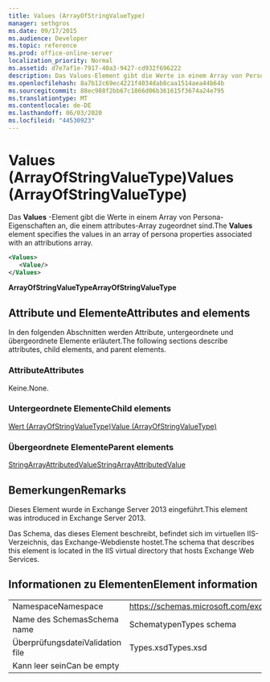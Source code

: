 ```yaml
---
title: Values (ArrayOfStringValueType)
manager: sethgros
ms.date: 09/17/2015
ms.audience: Developer
ms.topic: reference
ms.prod: office-online-server
localization_priority: Normal
ms.assetid: d7e7af1e-7917-40a3-9427-cd932f696222
description: Das Values-Element gibt die Werte in einem Array von Persona-Eigenschaften an, die einem attributes-Array zugeordnet sind.
ms.openlocfilehash: 8a7b12c69ec4221f4034dab8caa1514aea44b64b
ms.sourcegitcommit: 88ec988f2bb67c1866d06b361615f3674a24e795
ms.translationtype: MT
ms.contentlocale: de-DE
ms.lasthandoff: 06/03/2020
ms.locfileid: "44530923"
---
```

# <a name="values-arrayofstringvaluetype"></a><span data-ttu-id="52846-103">Values (ArrayOfStringValueType)</span><span class="sxs-lookup"><span data-stu-id="52846-103">Values (ArrayOfStringValueType)</span></span>

<span data-ttu-id="52846-104">Das **Values** -Element gibt die Werte in einem Array von Persona-Eigenschaften an, die einem attributes-Array zugeordnet sind.</span><span class="sxs-lookup"><span data-stu-id="52846-104">The **Values** element specifies the values in an array of persona properties associated with an attributions array.</span></span> 
  
```XML
<Values>
   <Value/>
</Values>
```

<span data-ttu-id="52846-105">**ArrayOfStringValueType**</span><span class="sxs-lookup"><span data-stu-id="52846-105">**ArrayOfStringValueType**</span></span>

## <a name="attributes-and-elements"></a><span data-ttu-id="52846-106">Attribute und Elemente</span><span class="sxs-lookup"><span data-stu-id="52846-106">Attributes and elements</span></span>

<span data-ttu-id="52846-107">In den folgenden Abschnitten werden Attribute, untergeordnete und übergeordnete Elemente erläutert.</span><span class="sxs-lookup"><span data-stu-id="52846-107">The following sections describe attributes, child elements, and parent elements.</span></span>
  
### <a name="attributes"></a><span data-ttu-id="52846-108">Attribute</span><span class="sxs-lookup"><span data-stu-id="52846-108">Attributes</span></span>

<span data-ttu-id="52846-109">Keine.</span><span class="sxs-lookup"><span data-stu-id="52846-109">None.</span></span>
  
### <a name="child-elements"></a><span data-ttu-id="52846-110">Untergeordnete Elemente</span><span class="sxs-lookup"><span data-stu-id="52846-110">Child elements</span></span>

[<span data-ttu-id="52846-111">Wert (ArrayOfStringValueType)</span><span class="sxs-lookup"><span data-stu-id="52846-111">Value (ArrayOfStringValueType)</span></span>](value-arrayofstringvaluetype.md)
  
### <a name="parent-elements"></a><span data-ttu-id="52846-112">Übergeordnete Elemente</span><span class="sxs-lookup"><span data-stu-id="52846-112">Parent elements</span></span>

[<span data-ttu-id="52846-113">StringArrayAttributedValue</span><span class="sxs-lookup"><span data-stu-id="52846-113">StringArrayAttributedValue</span></span>](stringarrayattributedvalue.md)
  
## <a name="remarks"></a><span data-ttu-id="52846-114">Bemerkungen</span><span class="sxs-lookup"><span data-stu-id="52846-114">Remarks</span></span>

<span data-ttu-id="52846-115">Dieses Element wurde in Exchange Server 2013 eingeführt.</span><span class="sxs-lookup"><span data-stu-id="52846-115">This element was introduced in Exchange Server 2013.</span></span>
  
<span data-ttu-id="52846-116">Das Schema, das dieses Element beschreibt, befindet sich im virtuellen IIS-Verzeichnis, das Exchange-Webdienste hostet.</span><span class="sxs-lookup"><span data-stu-id="52846-116">The schema that describes this element is located in the IIS virtual directory that hosts Exchange Web Services.</span></span>
  
## <a name="element-information"></a><span data-ttu-id="52846-117">Informationen zu Elementen</span><span class="sxs-lookup"><span data-stu-id="52846-117">Element information</span></span>

|||
|:-----|:-----|
|<span data-ttu-id="52846-118">Namespace</span><span class="sxs-lookup"><span data-stu-id="52846-118">Namespace</span></span>  <br/> |https://schemas.microsoft.com/exchange/services/2006/types  <br/> |
|<span data-ttu-id="52846-119">Name des Schemas</span><span class="sxs-lookup"><span data-stu-id="52846-119">Schema name</span></span>  <br/> |<span data-ttu-id="52846-120">Schematypen</span><span class="sxs-lookup"><span data-stu-id="52846-120">Types schema</span></span>  <br/> |
|<span data-ttu-id="52846-121">Überprüfungsdatei</span><span class="sxs-lookup"><span data-stu-id="52846-121">Validation file</span></span>  <br/> |<span data-ttu-id="52846-122">Types.xsd</span><span class="sxs-lookup"><span data-stu-id="52846-122">Types.xsd</span></span>  <br/> |
|<span data-ttu-id="52846-123">Kann leer sein</span><span class="sxs-lookup"><span data-stu-id="52846-123">Can be empty</span></span>  <br/> ||
   

